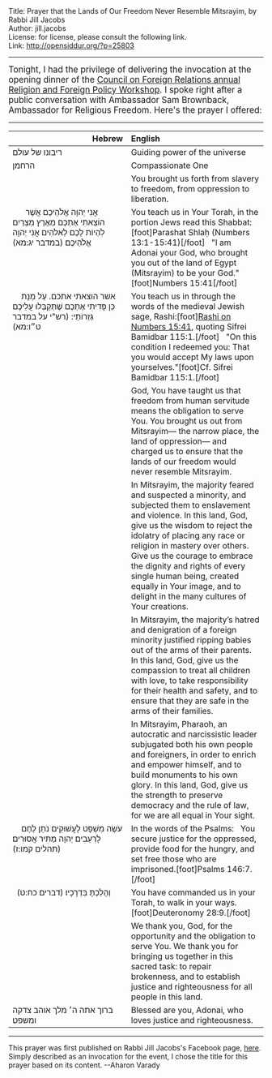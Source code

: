 <html>
<head></head>
<body>
Title: Prayer that the Lands of Our Freedom Never Resemble Mitsrayim, by Rabbi Jill Jacobs<br />
Author: jill.jacobs<br />
License: for license, please consult the following link.<br />
Link: <a href="http://opensiddur.org/?p=25803">http://opensiddur.org/?p=25803</a>
<p />
<hr />

<div class="english" style="font-size: 1.2em;">
Tonight, I had the privilege of delivering the invocation at the opening dinner of the <a href="https://www.cfr.org/event-series/religion-and-foreign-policy-workshop">Council on Foreign Relations annual Religion and Foreign Policy Workshop</a>. I spoke right after a public conversation with Ambassador Sam Brownback, Ambassador for Religious Freedom. Here's the prayer I offered: 
</div>

<hr />

<table style="margin-left: auto;margin-right: auto;" class="draggable">
<thead><tr><th id="x" style="text-align: right;">Hebrew</th><th style="text-align: left;">English</th></tr></thead>
<tbody>
<tr><td style="vertical-align:top;" width="46%">
<div class="liturgy"><span lang="he">
ריבונו של עולם 
</span></div></td>
 
<td style="vertical-align:top;" width="53%">
<div class="english">
Guiding power of the universe
</div></td></tr>


<tr><td style="vertical-align:top;" width="46%">
<div class="liturgy"><span lang="he">
הרחמן
</span></div></td>
 
<td style="vertical-align:top;" width="53%">
<div class="english">
Compassionate One
</div></td></tr>


<tr><td style="vertical-align:top;" width="46%">
<div class="liturgy"><span lang="he">

</span></div></td>
 
<td style="vertical-align:top;" width="53%">
<div class="english">
You brought us forth 
from slavery to freedom, 
from oppression to liberation.
</div></td></tr>


<tr><td style="vertical-align:top;" width="46%">
<div class="liturgy"><span lang="he">
&nbsp;
&nbsp;
&nbsp;
אֲנִי יְהוָה אֱלֹהֵיכֶם 
אֲשֶׁר הוֹצֵאתִי אֶתְכֶם מֵאֶרֶץ מִצְרַיִם 
לִהְיוֹת לָכֶם לֵאלֹהִים 
אֲנִי יְהוָה אֱלֹהֵיכֶם׃ <span class="citation">(במדבר יג:מא)</span>
</span></div></td>
 
<td style="vertical-align:top;" width="53%">
<div class="english">
You teach us in Your Torah, 
in the portion Jews read this Shabbat:[foot]Parashat Shlaḥ (Numbers 13:1-15:41)[/foot]
&nbsp;
"I am Adonai your God, 
who brought you out of the land of Egypt (Mitsrayim) 
to be your God."[foot]Numbers 15:41[/foot]
</div></td></tr>


<tr><td style="vertical-align:top;" width="46%">
<div class="liturgy"><span lang="he">
&nbsp;
&nbsp;
אשר הוצאתי אתכם. עַל מְנָת כֵּן פָּדִיתִי אֶתְכֶם 
שֶׁתְּקַבְּלוּ עֲלֵיכֶם גְּזֵרוֹתַי: <span class="citation">(רש"י על במדבר ט״ו:מא)</span>
</span></div></td>
 
<td style="vertical-align:top;" width="53%">
<div class="english">
You teach us in through the words of the medieval Jewish sage, Rashi:[foot]<a href="https://www.sefaria.org/Rashi_on_Numbers.15.41.3?lang=bi&with=all&lang2=en">Rashi on Numbers 15:41</a>, quoting Sifrei Bamidbar 115:1.[/foot]
&nbsp;
"On this condition I redeemed you: 
That you would accept My laws upon yourselves."[foot]Cf. Sifrei Bamidbar 115:1.[/foot]
</div></td></tr>


<tr><td style="vertical-align:top;" width="46%">
<div class="liturgy"><span lang="he">

</span></div></td>
 
<td style="vertical-align:top;" width="53%">
<div class="english">
God, 
You have taught us that freedom from human servitude 
means the obligation to serve You. 
You brought us out from Mitsrayim—
the narrow place, the land of oppression—
and charged us to ensure 
that the lands of our freedom 
would never resemble Mitsrayim.
</div></td></tr>


<tr><td style="vertical-align:top;" width="46%">
<div class="liturgy"><span lang="he">

</span></div></td>
 
<td style="vertical-align:top;" width="53%">
<div class="english">
In Mitsrayim, 
the majority feared and suspected a minority, 
and subjected them to enslavement and violence. 
In this land, God, give us the wisdom 
to reject the idolatry of placing any race or religion in mastery over others. 
Give us the courage to embrace the dignity and rights 
of every single human being, created equally in Your image, 
and to delight in the many cultures of Your creations.
</div></td></tr>


<tr><td style="vertical-align:top;" width="46%">
<div class="liturgy"><span lang="he">

</span></div></td>
 
<td style="vertical-align:top;" width="53%">
<div class="english">
In Mitsrayim, 
the majority’s hatred and denigration of a foreign minority 
justified ripping babies out of the arms of their parents. 
In this land, God, give us the compassion 
to treat all children with love, 
to take responsibility for their health and safety, 
and to ensure that they are safe in the arms of their families.
</div></td></tr>


<tr><td style="vertical-align:top;" width="46%">
<div class="liturgy"><span lang="he">

</span></div></td>
 
<td style="vertical-align:top;" width="53%">
<div class="english">
In Mitsrayim, 
Pharaoh, an autocratic and narcissistic leader 
subjugated both his own people and foreigners, 
in order to enrich and empower himself, 
and to build monuments to his own glory. 
In this land, God, give us the strength 
to preserve democracy and the rule of law, 
for we are all equal in Your sight.
</div></td></tr>


<tr><td style="vertical-align:top;" width="46%">
<div class="liturgy"><span lang="he">
&nbsp;
&nbsp;
עֹשֶׂה מִשְׁפָּט לָעֲשׁוּקִים 
נֹתֵן לֶחֶם לָרְעֵבִים 
יְהוָה מַתִּיר אֲסוּרִים׃ <span class="citation">(תהלים קמו:ז)</span>
</span></div></td>
 
<td style="vertical-align:top;" width="53%">
<div class="english">
In the words of the Psalms:
&nbsp;
You secure justice for the oppressed, 
provide food for the hungry, 
and set free those who are imprisoned.[foot]Psalms 146:7.[/foot]
</div></td></tr>


<tr><td style="vertical-align:top;" width="46%">
<div class="liturgy"><span lang="he">
&nbsp;
וְהָלַכְתָּ בִּדְרָכָיו׃ <span class="citation">(דברים כח:ט)</span>
</span></div></td>
 
<td style="vertical-align:top;" width="53%">
<div class="english">
You have commanded us in your Torah, 
to walk in your ways.[foot]Deuteronomy 28:9.[/foot]
</div></td></tr>


<tr><td style="vertical-align:top;" width="46%">
<div class="liturgy"><span lang="he">

</span></div></td>
 
<td style="vertical-align:top;" width="53%">
<div class="english">
We thank you, God, 
for the opportunity and the obligation to serve You. 
We thank you 
for bringing us together in this sacred task: 
to repair brokenness, 
and to establish justice and righteousness 
for all people in this land.
</div></td></tr>


<tr><td style="vertical-align:top;" width="46%">
<div class="liturgy"><span lang="he">
ברוך אתה ה׳ מלך אוהב צדקה ומשפט׃
</span></div></td>
 
<td style="vertical-align:top;" width="53%">
<div class="english">
Blessed are you, Adonai, who loves justice and righteousness.
</div></td></tr>
</tbody></table>

<hr />

This prayer was first published on Rabbi Jill Jacobs's Facebook page, <a href="https://www.facebook.com/photo.php?fbid=10157422679304553&set=a.163477564552&type=3">here</a>. Simply described as an invocation for the event, I chose the title for this prayer based on its content. --Aharon Varady
</body>
</html>